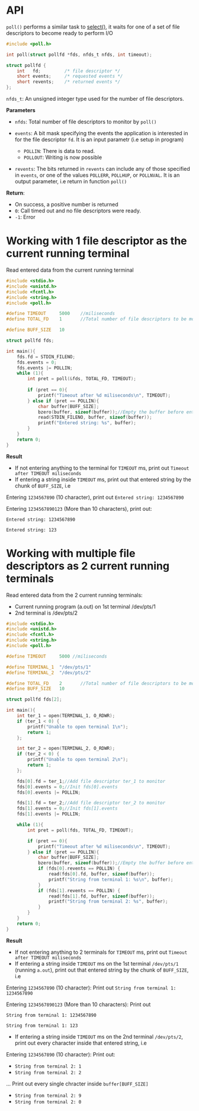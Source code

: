 # API
``poll()`` performs a similar task to [select()](select.md), it waits for one of a set of file descriptors to become ready to perform I/O

```c
#include <poll.h>

int poll(struct pollfd *fds, nfds_t nfds, int timeout);
```

```c
struct pollfd {
    int   fd;         /* file descriptor */
    short events;     /* requested events */
    short revents;    /* returned events */
};
```

``nfds_t``: An unsigned integer type used for the number of file descriptors.

**Parameters**

* ``nfds``: Total number of file descriptors to monitor by ``poll()``
* ``events``: A bit mask specifying the events the application is interested in for the file descriptor ``fd``. It is an input parametr (i.e setup in program)

    * ``POLLIN``: There is data to read.
    * ``POLLOUT``: Writing is now possible

* ``revents``:  The bits returned in ``revents`` can include any of those specified in ``events``, or one of the values ``POLLERR``, ``POLLHUP``, or ``POLLNVAL``. It is an output parameter, i.e return in function ``poll()``

**Return**:  

* On success, a positive number is returned
* ``0``: Call timed out and no file descriptors were ready.
* ``-1``: Error

# Working with 1 file descriptor as the current running terminal

Read entered data from the current running terminal

```c
#include <stdio.h>
#include <unistd.h>
#include <fcntl.h>
#include <string.h>
#include <poll.h>

#define TIMEOUT     5000    //miliseconds
#define TOTAL_FD    1       //Total number of file descriptors to be monitored

#define BUFF_SIZE   10

struct pollfd fds;

int main(){
    fds.fd = STDIN_FILENO;
    fds.events = 0;
    fds.events |= POLLIN;
    while (1){
        int pret = poll(&fds, TOTAL_FD, TIMEOUT);
       
        if (pret == 0){
            printf("Timeout after %d miliseconds\n", TIMEOUT);
        } else if (pret == POLLIN){
            char buffer[BUFF_SIZE];
            bzero(buffer, sizeof(buffer));//Empty the buffer before entering value
            read(STDIN_FILENO, buffer, sizeof(buffer));
            printf("Entered string: %s", buffer);
        }
    }
    return 0;
}
```

**Result**

* If not entering anything to the terminal for ``TIMEOUT`` ms, print out ``Timeout after TIMEOUT miliseconds``
* If entering a string inside ``TIMEOUT`` ms, print out that entered string by the chunk of ``BUFF_SIZE``, i.e

Entering ``1234567890`` (10 character), print out ``Entered string: 1234567890``

Entering ``1234567890123`` (More than 10 characters), print out: 

``Entered string: 1234567890``

``Entered string: 123``

# Working with multiple file descriptors as 2 current running terminals

Read entered data from the 2 current running terminals:

* Current running program (a.out) on 1st terminal /dev/pts/1
* 2nd terminal is /dev/pts/2

```c
#include <stdio.h>
#include <unistd.h>
#include <fcntl.h>
#include <string.h>
#include <poll.h>

#define TIMEOUT     5000 //miliseconds

#define TERMINAL_1  "/dev/pts/1"
#define TERMINAL_2  "/dev/pts/2"

#define TOTAL_FD    2       //Total number of file descriptors to be monitored
#define BUFF_SIZE   10

struct pollfd fds[2];

int main(){
    int ter_1 = open(TERMINAL_1, O_RDWR);
    if (ter_1 < 0) {
        printf("Unable to open terminal 1\n");
        return 1;
    };

    int ter_2 = open(TERMINAL_2, O_RDWR);
    if (ter_2 < 0) {
        printf("Unable to open terminal 2\n");
        return 1;
    };

    fds[0].fd = ter_1;//Add file descriptor ter_1 to monitor
    fds[0].events = 0;//Init fds[0].events
    fds[0].events |= POLLIN;

    fds[1].fd = ter_2;//Add file descriptor ter_2 to monitor
    fds[1].events = 0;//Init fds[1].events
    fds[1].events |= POLLIN;

    while (1){
        int pret = poll(fds, TOTAL_FD, TIMEOUT);

        if (pret == 0){
            printf("Timeout after %d miliseconds\n", TIMEOUT);
        } else if (pret == POLLIN){
            char buffer[BUFF_SIZE];
            bzero(buffer, sizeof(buffer));//Empty the buffer before entering value
            if (fds[0].revents == POLLIN) {
                read(fds[0].fd, buffer, sizeof(buffer));
                printf("String from terminal 1: %s\n", buffer);
            }
            if (fds[1].revents == POLLIN) {
                read(fds[1].fd, buffer, sizeof(buffer));
                printf("String from terminal 2: %s", buffer);
            }
        }
    }
    return 0;
}
```

**Result**

* If not entering anything to 2 terminals for ``TIMEOUT`` ms, print out ``Timeout after TIMEOUT miliseconds``
* If entering a string inside ``TIMEOUT`` ms on the 1st terminal ``/dev/pts/1`` (running ``a.out``), print out that entered string by the chunk of ``BUFF_SIZE``, i.e

Entering ``1234567890`` (10 character): Print out ``String from terminal 1: 1234567890``

Entering ``1234567890123`` (More than 10 characters): Print out 

``String from terminal 1: 1234567890``

``String from terminal 1: 123``

* If entering a string inside ``TIMEOUT`` ms on the 2nd terminal ``/dev/pts/2``, print out every character inside that entered string, i.e

Entering ``1234567890`` (10 character): Print out: 

* ``String from terminal 2: 1``
* ``String from terminal 2: 2``

... Print out every single chracter inside ``buffer[BUFF_SIZE]``

* ``String from terminal 2: 9``
* ``String from terminal 2: 0``
